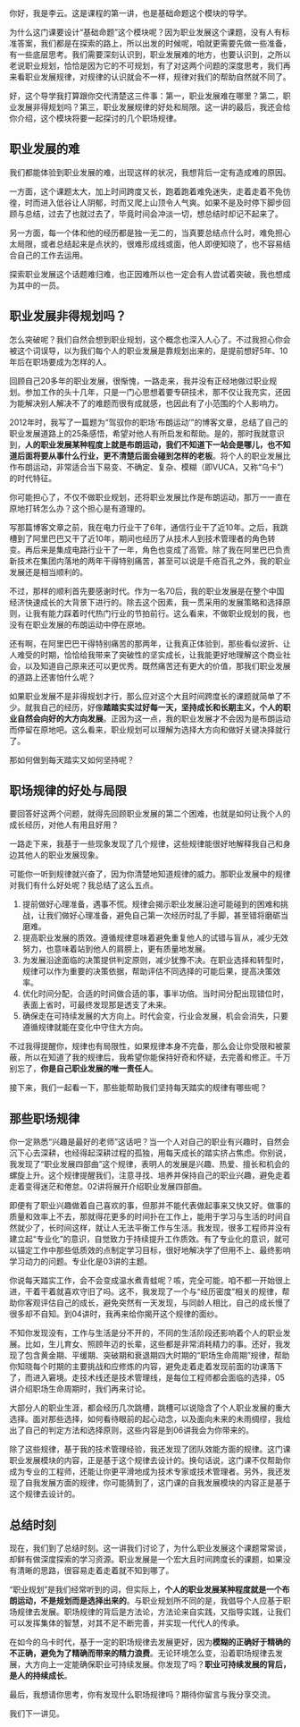 你好，我是李云。这是课程的第一讲，也是基础命题这个模块的导学。

为什么这门课要设计“基础命题”这个模块呢？因为职业发展这个课题，没有人有标准答案，我们都是在探索的路上，所以出发的时候呢，咱就更需要先做一些准备，有一些底层思考。我们需要深刻认识到，职业发展难的地方，也要认识到，之所以老说职业规划，恰恰是因为它的不可规划，有了对这两个问题的深度思考，我们再来看职业发展规律，对规律的认识就会不一样，规律对我们的帮助自然就不同了。

好，这个导学我打算跟你交代清楚这三件事：第一，职业发展难在哪里？第二，职业发展非得规划吗？第三，职业发展规律的好处和局限。这一讲的最后，我还会给你介绍，这个模块将要一起探讨的几个职场规律。

## 职业发展的难

我们都能体验到职业发展的难，出现这样的状况，我想背后一定有造成难的原因。

一方面，这个课题太大，加上时间跨度又长，跑着跑着难免迷失，走着走着不免彷徨，时而进入低谷让人阴郁，时而又爬上山顶令人气爽。如果不是及时停下脚步回顾与总结，过去了也就过去了，毕竟时间会冲淡一切，想总结时却记不起来了。

另一方面，每一个体和他的经历都是独一无二的，当真要总结点什么时，难免担心太局限，或者总结起来是点状的，很难形成线或面，他人即便知晓了，也不容易结合自己的工作去运用。

探索职业发展这个话题难归难，也正因难所以也一定会有人尝试着突破，我也想成为其中的一员。

## 职业发展非得规划吗？

怎么突破呢？我们自然会想到职业规划，这个概念也深入人心了。不过我担心你会被这个词误导，以为我们每个人的职业发展是靠规划出来的，是提前想好5年、10年后在职场要成为怎样的人。

回顾自己20多年的职业发展，很惭愧，一路走来，我并没有正经地做过职业规划。参加工作的头十几年，只是一门心思想着要专研技术，那不仅让我充实，还因为能解决别人解决不了的难题而很有成就感，也因此有了小范围的个人影响力。

2012年时，我写了一篇题为“驾驭你的职场‘布朗运动’”的博客文章，总结了自己的职业发展道路上的25条感悟，希望对他人有所启发和帮助。是的，那时我就意识到，**人的职业发展某种程度上就是布朗运动，我们不知道下一站会是哪儿，也不知道后面将要从事什么行业，更不清楚后面会碰到怎样的老板**。将个人的职业发展比作布朗运动，非常适合当下易变、不确定、复杂、模糊（即VUCA，又称“乌卡”）的时代特征。

你可能担心了，不仅不做职业规划，还将职业发展比作是布朗运动，那万一一直在原地打转怎么办？这个担心是有道理的。

写那篇博客文章之前，我在电力行业干了6年，通信行业干了近10年。之后，我跳槽到了阿里巴巴又干了近10年，期间也经历了从技术人到技术管理者的角色转变。再后来是集成电路行业干了一年，角色也变成了高管。除了我在阿里巴巴负责新技术在集团内落地的两年干得特别痛苦，甚至可以说是千疮百孔之外，我的职业发展还是相当顺利的。

不过，那样的顺利首先要感谢时代。作为一名70后，我的职业发展是在整个中国经济快速成长的大背景下进行的。除去这个因素，我一贯采用的发展策略和选择原则，让我有能力踩着时代热门行业的节拍前行。这么看来，不做职业规划的我，也没有在职业发展的布朗运动中停在原地。

还有啊，在阿里巴巴干得特别痛苦的那两年，让我真正体验到，那些看似波折、让人难受的时期，恰恰给我带来了突破性的坚实成长，让我能更好地理解这个商业社会，以及知道自己原来还可以更优秀。既然痛苦还有更大的价值，那我们职业发展的道路上还害怕什么呢？

如果职业发展不是非得规划才行，那么应对这个大且时间跨度长的课题就简单了不少。就我自己的经历，好像**踏踏实实过好每一天，坚持成长和长期主义，个人的职业自然会向好的大方向发展**。正因为这一点，我的职业发展才不会因为是布朗运动而停留在原地吧。这么看来，职业规划可以理解为选择大方向和做好关键决择就行了。

那如何做到每天踏实又如何坚持呢？

## 职场规律的好处与局限

要回答好这两个问题，就得先回顾职业发展的第二个困难，也就是如何让我个人的成长经历，对他人有用且好用？

一路走下来，我基于一些现象发现了几个规律，这些规律能很好地解释我自己和身边其他人的职业发展现象。

可能你一听到规律就兴奋了，因为你清楚地知道规律的威力。那职业发展中的规律对我们有什么好处呢？我总结了这么五点。

1. 提前做好心理准备，遇事不慌。规律会揭示职业发展沿途可能碰到的困难和挑战，让我们做好心理准备，避免自己第一次经历时乱了手脚，甚至错将磨砺当磨难。
2. 提高职业发展的质效。遵循规律意味着避免重复他人的试错与盲从，减少无效努力，也意味着站到他人的肩膀上，更有质量地发展。
3. 为发展沿途面临的决策提供判定原则，减少犹豫不决。在职业选择和转型时，规律可以作为重要的决策依据，帮助评估不同选择的可能后果，提高决策效率。
4. 优化时间分配，合适的时间做合适的事，事半功倍。当时间分配出现错位时，表面上省时，可最终发现那是透支了未来。
5. 确保走在可持续发展的大方向上。时代会变，行业会发展，机会会消失，只要遵循规律就能在变化中守住大方向。

不过我得提醒你，规律也有局限性，如果规律本身不完备，那么会让你受限和被蒙蔽，所以在知道了我的规律后，我希望你能保持好奇和怀疑，去完善和修正。千万别忘了，**你是自己职业发展的唯一责任人**。

接下来，我们一起看一下，那些能帮助我们坚持每天踏实的规律有哪些呢？

## 那些职场规律

你一定熟悉“兴趣是最好的老师”这话吧？当一个人对自己的职业有兴趣时，自然会沉下心去深耕，也经得起深耕过程的孤独，用每天成长的踏实挤占焦虑。你别说，我发现了“职业发展四部曲”这个规律，表明人的发展是兴趣、热爱、擅长和机会的螺旋上升。这个规律提醒我们，注意寻找、培养并保持自己的职业兴趣，避免走着走着变得迷茫和倦怠。02讲将展开介绍职业发展四部曲。

即便有了职业兴趣做着自己喜欢的事，但那并不能代表做起事来又快又好。做事的质量和效率上不去，那就得花更多的时间扑在工作上，能用于学习与生活的时间自然就少了，长时间这样，就让人无法平衡工作与生活。我发现，很多工程师并没有建立起“专业化”的意识，自觉致力于持续提升工作质效。有了专业化的意识，就可以锚定工作中那些低质效的点制定学习目标，很好地解决学了但用不上、最终影响学习动力的问题。专业化是03讲的主题。

你说每天踏实工作，会不会变成温水煮青蛙呢？咳，完全可能，咱不都一开始很上进，干着干着就喜欢守旧了吗。这不，我发现了一个与“经历密度”相关的规律，帮助你客观评估自己的成长，避免突然有一天发现，与同龄人相比，自己的成长慢了很多却不自知。到04讲时，我再来给你揭开这个规律的面纱。

不知你发现没有，工作与生活是分不开的，不同的生活阶段还影响着个人的职业发展。比如，生儿育女、照顾年迈的长辈，这些都是非常消耗精力的事。还好，我发现了包含黄金期、平缓期、突破期和衰退期四大时期的“职场生命周期”规律，帮助你知晓每个时期的主要挑战和应修炼的内容，避免走着走着发现前面的功课落下了，而进入窘境。走技术线还是技术管理线，是每位工程师都会面临的选择，05讲介绍职场生命周期时，我们再来讨论。

大部分人的职业生涯，都会经历几次跳槽，跳槽可以说隐含了个人职业发展的重大选择。面对那些选择，如何看待眼前的起心动念，以及面向未来的未雨绸缪，我给出了自己的判定方法和选择原则，这些内容是到06讲我会为你带来的。

除了这些规律，基于我的技术管理经验，我还发现了团队效能方面的规律。这门课职业发展模块的内容，正是基于这个规律去设计的。换句话说，这门课不仅帮助你成为专业的工程师，还能让你更平滑地成为技术专家或技术管理者。另外，我还发现了自我发展方面的规律，你可能猜到了，这门课的自我发展模块的内容正是基于这个规律去设计的。

## 总结时刻

现在，我们到了总结时刻。这一讲我们讨论了，为什么职业发展这个课题常常谈，却鲜有做深度探索的学习资源。职业发展是一个宏大且时间跨度长的课题，如果没有清晰的思路，很容易走着走着就不知到哪了。

“职业规划”是我们经常听到的词，但实际上，**个人的职业发展某种程度就是一个布朗运动，不是规划而是选择出来的**。与职业规划所不同的是，我倡导个人应基于职场规律去发展。职场规律的背后是方法论，方法论来自实践，又指导实践，让我们可以发挥集体的智慧，对其不足不断完善，并实现一代代人的传承。

在如今的乌卡时代，基于一定的职场规律去发展更好，因为**模糊的正确好于精确的不正确，避免为了精确而带来的精力浪费**。无论环境怎么变，沿着职场规律去发展，大方向上一定能确保职业可持续发展。你发现了吗？**职业可持续发展的背后，是人的持续成长**。

最后，我想请你思考，你有发现什么职场规律吗？期待你留言与我分享交流。

我们下一讲见。